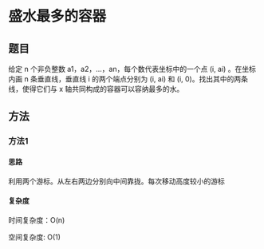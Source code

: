 # 盛水最多的容器

## 题目

给定 n 个非负整数 a1，a2，...，an，每个数代表坐标中的一个点 (i, ai) 。在坐标内画 n 条垂直线，垂直线 i 的两个端点分别为 (i, ai) 和 (i, 0)。找出其中的两条线，使得它们与 x 轴共同构成的容器可以容纳最多的水。


## 方法

### 方法1

#### 思路

利用两个游标。从左右两边分别向中间靠拢。每次移动高度较小的游标

#### 复杂度

时间复杂度：O(n)
 
空间复杂度: O(1)
